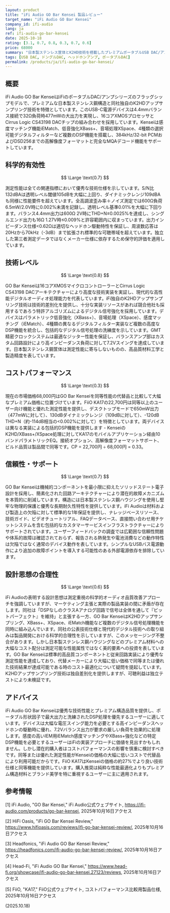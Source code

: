 ```yaml
---
layout: product
title: "iFi Audio GO Bar Kensei 製品レビュー"
target_name: "iFi Audio GO Bar Kensei"
company_id: ifi-audio
lang: ja
ref: ifi-audio-go-bar-kensei
date: 2025-10-18
rating: [3.1, 0.7, 0.8, 0.3, 0.7, 0.6]
price: 68000
summary: "日本製ステンレス筐体とK2HD技術を搭載したプレミアムポータブルUSB DAC/アンプ。優秀な測定性能を示すが、コストパフォーマンスでは他社製品に劣る"
tags: [USB DAC, ドングルDAC, ヘッドホンアンプ, ポータブルDAC]
permalink: /products/ja/ifi-audio-go-bar-kensei/
---
```

## 概要

iFi Audio GO Bar KenseiはiFiのポータブルDAC/アンプシリーズのフラッグシップモデルで、プレミアムな日本製ステンレス鋼構造と同社独自のK2HDアップサンプリング技術を特徴としています。このUSB-C電源デバイスは4.4mmバランス接続で32Ω負荷時477mWの大出力を実現し、16コアXMOSプロセッサとCirrus Logic CS43198 DACチップの組み合わせを採用しています。Kenseiは感度マッチング機能iEMatch、低音強化XBass+、音場処理XSpace、4種類の選択可能デジタルフィルターなど複数のDSP機能を搭載し、384kHz/32-bit PCMおよびDSD256までの高解像度フォーマットと完全なMQAデコード機能をサポートしています。

## 科学的有効性

$$ \Large \text{0.7} $$

測定性能は全ての関連指標において優秀な技術仕様を示しています。S/N比132dBAは透明レベル閾値105dBを大幅に上回り、ダイナミックレンジ109dBAも同様に性能要件を超えています。全高調波歪み率＋ノイズ測定では600Ω負荷6.5mW/2.0V時に0.002%未満を記録し、透明レベル基準0.01%を大幅に下回ります。バランス4.4mm出力は600Ω 2V時にTHD+N≤0.0025%を達成し、シングルエンド出力も16Ω 1.27V時≤0.009%と許容範囲内に収まっています。出力インピーダンス仕様<0.62Ωは適切なヘッドホン駆動特性を保証し、周波数応答は20Hzから70kHz（-3dB）まで拡張され標準的な可聴帯域を超えています。独立した第三者測定データではなくメーカー仕様に依存するため保守的評価を適用しています。

## 技術レベル

$$ \Large \text{0.8} $$

GO Bar Kenseiは16コアXMOSマイクロコントローラーとCirrus Logic CS43198 DACアーキテクチャーにより高度な技術実装を実証し、現代的な高性能デジタルオーディオ処理能力を代表しています。iFi独自のK2HDアップサンプリング技術は技術的差別化を提供し、十分な実装リソースがあれば競合他社も採用するであろう特許アルゴリズムによるデジタル信号強化を採用しています。デバイスはパラメトリック低音強化（XBass+）、音場処理（XSpace）、感度マッチング（iEMatch）、4種類の異なるデジタルフィルター実装など複数の高度なDSP機能を統合し、包括的なデジタル信号処理の洗練度を示しています。GMT精密クロックシステムは最適なジッター性能を保証し、バランスアンプ部はカスタム回路設計により高インピーダンス負荷に対して7.2Vスイングを達成しています。日本製ステンレス鋼筐体は測定性能に寄与しないものの、高品質材料工学と製造精度を表しています。

## コストパフォーマンス

$$ \Large \text{0.3} $$

現在の市場価格68,000円はGO Bar Kenseiを同等性能の代替品と比較して大幅なプレミアム価格に位置づけています。FiiO KA17の22,700円は同等以上のユーザー向け機能と優れた測定性能を提供し、デスクトップモードで650mW出力（477mWに対して）、130dBダイナミックレンジ（109dBに対して）、-120dB THD+N（約-114dB相当の<0.002%に対して）を特徴としています。両デバイスは異なる実装による包括的DSP機能を提供します - KenseiのK2HD/XBass+/XSpace処理に対してKA17のモバイルアプリケーション経由10バンドパラメトリックEQ。接続オプション、高解像度フォーマットサポート、ビルド品質は製品間で同等です。CP = 22,700円 ÷ 68,000円 = 0.33。

## 信頼性・サポート

$$ \Large \text{0.7} $$

GO Bar Kenseiは機械的コンポーネントを最小限に抑えたソリッドステート電子設計を採用し、簡素化された回路アーキテクチャーにより潜在的故障メカニズムを本質的に削減しています。構造には日本製ステンレス鋼ハウジングを使用し堅牢な物理的保護と優秀な長期耐久性特性を提供しています。iFi Audioは材料および製造上の欠陥に対して標準的な1年保証を提供し、ナレッジベースリソース、技術ガイド、ビデオチュートリアル、FAQデータベース、直接問い合わせ用チケットシステムを含む包括的なカスタマーサービスインフラストラクチャーによりサポートされています。ユーザーフィードバックの調査では広範囲な信頼性問題や体系的故障は確認されておらず、報告される熱発生や電池消費などの動作特性は欠陥ではなく通常のデバイス動作を表しています。シンプルなUSBバス電源動作により追加の故障ポイントを導入する可能性のある外部電源依存を排除しています。

## 設計思想の合理性

$$ \Large \text{0.6} $$

iFi Audioの表明する設計思想は測定重視の科学的オーディオ品質改善アプローチを強調していますが、マーケティング主張と実際の製品実装の間に矛盾が存在します。同社は「DSPなしのクラスAアナログ回路で信号は全体を通して『ビットパーフェクト』を維持」と主張する一方、GO Bar KenseiはK2HDアップサンプリング、XBass+、XSpace、iEMatch機能など複数のデジタル信号処理機能を同時に組み込んでいます。同社の公表技術仕様と現代的デジタル技術への取り組みは製品開発における科学的合理性を示していますが、このメッセージング不整合があります。しかし日本製ステンレス鋼ハウジングなどのプレミアム材料への大幅なコスト配分は測定可能な性能属性ではなく美的要素への投資を表しています。GO Bar Kenseiは標準的高品質コンポーネントと従来回路実装により優秀な測定性能を達成しており、代替メーカーにより大幅に低い価格で同等または優れた技術結果が達成可能である時のコスト最適化について疑問を提起しています。K2HDアップサンプリング技術は独自差別化を提供しますが、可聴利益は独立テストにより未検証です。

## アドバイス

iFi Audio GO Bar Kenseiは優秀な技術性能とプレミアム構造品質を提供し、ポータブル形状因子で最大出力と洗練されたDSP処理を優先するユーザーに適しています。デバイスは大幅な電圧スイング能力を必要とする高インピーダンスヘッドホンの駆動時に優れ、7.2Vバランス出力が要求の厳しい負荷を効果的に処理します。感度の高いIEM用iEMatch感度マッチングやXBass+強化などの特定DSP機能を必要とするユーザーはiFiの実装アプローチに価値を見出すかもしれません。しかし潜在的購入者はコストパフォーマンスの影響を慎重に検討すべきです。同等または優れた測定性能がKenseiの価格の大幅に低いコストで代替品により利用可能だからです。FiiO KA17はKenseiの価格の約27%でより良い技術仕様と同等機能を提供しています。購入推奨は純粋な性能最適化よりもプレミアム構造材料とブランド美学を特に重視するユーザーに主に適用されます。

## 参考情報

[1] iFi Audio, "GO Bar Kensei," iFi Audio公式ウェブサイト, https://ifi-audio.com/products/go-bar-kensei, 2025年10月16日アクセス

[2] HiFi Oasis, "iFi GO Bar Kensei Review," https://www.hifioasis.com/reviews/ifi-go-bar-kensei-review/, 2025年10月16日アクセス

[3] Headfonics, "iFi Audio GO Bar Kensei Review," https://headfonics.com/ifi-audio-go-bar-kensei-review/, 2025年10月16日アクセス

[4] Head-Fi, "iFi Audio GO Bar Kensei," https://www.head-fi.org/showcase/ifi-audio-go-bar-kensei.27123/reviews, 2025年10月16日アクセス

[5] FiiO, "KA17," FiiO公式ウェブサイト, コストパフォーマンス比較用製品仕様, 2025年10月16日アクセス

(2025.10.18)